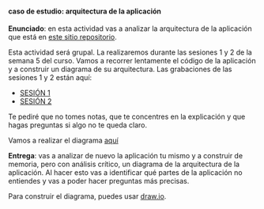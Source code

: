 #### caso de estudio: arquitectura de la aplicación

**Enunciado**: en esta actividad vas a analizar la arquitectura de la 
aplicación que está en [este sitio repositorio](https://github.com/juanferfranco/sfiSocketioDesktopMobile).

Esta actividad será grupal. La realizaremos durante las sesiones 1 y 2 de la semana 5 del curso. Vamos a 
recorrer lentamente el código de la aplicación y a construir un diagrama de su arquitectura. Las grabaciones de las 
sesiones 1 y 2 están aquí:

* [SESIÓN 1](https://youtu.be/FhBKSz5T-lU)  
* [SESIÓN 2](https://youtu.be/5x1EdMODOAg)  

Te pediré que no tomes notas, que te concentres en la explicación y que hagas preguntas si algo no te queda claro.

Vamos a realizar el diagrama [aquí](https://viewer.diagrams.net/?tags=%7B%7D&lightbox=1&highlight=0000ff&edit=_blank&layers=1&nav=1&title=arquitecturaInCodeSpaces.drawio&dark=auto#Uhttps%3A%2F%2Fdrive.google.com%2Fuc%3Fid%3D15hUyr0is1KVPnhTHWfAg-lt7sxpsBqEf%26export%3Ddownload)

**Entrega**: vas a analizar de nuevo la aplicación tu mismo y a construir de memoria, pero con análisis crítico, un diagrama de la arquitectura de la aplicación. Al hacer esto vas a identificar qué partes de la aplicación no entiendes y vas a poder hacer preguntas más precisas.

Para construir el diagrama, puedes usar [draw.io](https://app.diagrams.net/).
